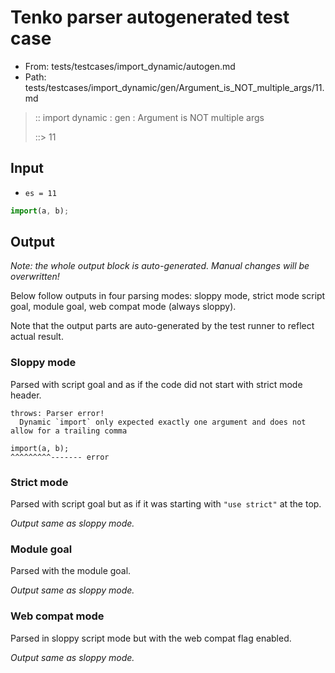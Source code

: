 # Tenko parser autogenerated test case

- From: tests/testcases/import_dynamic/autogen.md
- Path: tests/testcases/import_dynamic/gen/Argument_is_NOT_multiple_args/11.md

> :: import dynamic : gen : Argument is NOT multiple args
>
> ::> 11

## Input

- `es = 11`

`````js
import(a, b);
`````

## Output

_Note: the whole output block is auto-generated. Manual changes will be overwritten!_

Below follow outputs in four parsing modes: sloppy mode, strict mode script goal, module goal, web compat mode (always sloppy).

Note that the output parts are auto-generated by the test runner to reflect actual result.

### Sloppy mode

Parsed with script goal and as if the code did not start with strict mode header.

`````
throws: Parser error!
  Dynamic `import` only expected exactly one argument and does not allow for a trailing comma

import(a, b);
^^^^^^^^^------- error
`````

### Strict mode

Parsed with script goal but as if it was starting with `"use strict"` at the top.

_Output same as sloppy mode._

### Module goal

Parsed with the module goal.

_Output same as sloppy mode._

### Web compat mode

Parsed in sloppy script mode but with the web compat flag enabled.

_Output same as sloppy mode._

